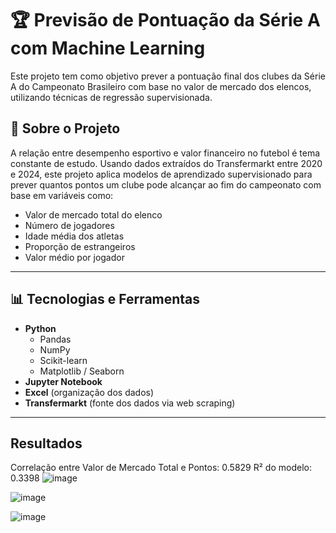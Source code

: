 # 🏆 Previsão de Pontuação da Série A com Machine Learning

Este projeto tem como objetivo prever a pontuação final dos clubes da Série A do Campeonato Brasileiro com base no valor de mercado dos elencos, utilizando técnicas de regressão supervisionada.

## 📌 Sobre o Projeto

A relação entre desempenho esportivo e valor financeiro no futebol é tema constante de estudo. Usando dados extraídos do Transfermarkt entre 2020 e 2024, este projeto aplica modelos de aprendizado supervisionado para prever quantos pontos um clube pode alcançar ao fim do campeonato com base em variáveis como:

- Valor de mercado total do elenco
- Número de jogadores
- Idade média dos atletas
- Proporção de estrangeiros
- Valor médio por jogador

---

## 📊 Tecnologias e Ferramentas

- **Python**
  - Pandas
  - NumPy
  - Scikit-learn
  - Matplotlib / Seaborn
- **Jupyter Notebook**
- **Excel** (organização dos dados)
- **Transfermarkt** (fonte dos dados via web scraping)

---

## Resultados
Correlação entre Valor de Mercado Total e Pontos: 0.5829
R² do modelo: 0.3398
![image](https://github.com/user-attachments/assets/725d35ee-d059-4d1f-80eb-68b29a80ee82)


![image](https://github.com/user-attachments/assets/27d86ba2-f032-4423-a33b-f8e90179a2fc)

![image](https://github.com/user-attachments/assets/b76342ee-2ec0-47c9-a7ba-6ecfb475c9f4)


